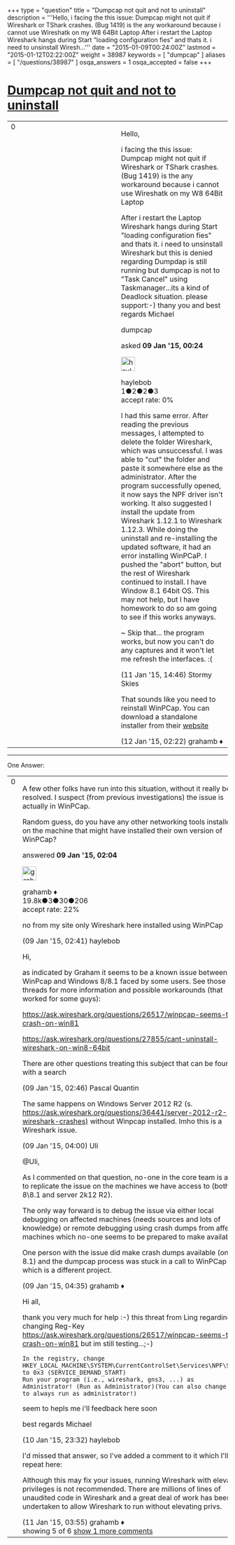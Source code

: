 +++
type = "question"
title = "Dumpcap not quit and not to uninstall"
description = '''Hello, i facing the this issue: Dumpcap might not quit if Wireshark or TShark crashes. (Bug 1419) is the any workaround because i cannot use Wireshatk on my W8 64Bit Laptop After i restart the Laptop Wireshark hangs during Start &quot;loading configuration fies&quot;  and thats it. i need to unsinstall Wiresh...'''
date = "2015-01-09T00:24:00Z"
lastmod = "2015-01-12T02:22:00Z"
weight = 38987
keywords = [ "dumpcap" ]
aliases = [ "/questions/38987" ]
osqa_answers = 1
osqa_accepted = false
+++

<div class="headNormal">

# [Dumpcap not quit and not to uninstall](/questions/38987/dumpcap-not-quit-and-not-to-uninstall)

</div>

<div id="main-body">

<div id="askform">

<table id="question-table" style="width:100%;"><colgroup><col style="width: 50%" /><col style="width: 50%" /></colgroup><tbody><tr class="odd"><td style="width: 30px; vertical-align: top"><div class="vote-buttons"><span id="post-38987-upvote" class="ajax-command post-vote up" rel="nofollow" title="I like this post (click again to cancel)"> </span><div id="post-38987-score" class="post-score" title="current number of votes">0</div><span id="post-38987-downvote" class="ajax-command post-vote down" rel="nofollow" title="I dont like this post (click again to cancel)"> </span> <span id="favorite-mark" class="ajax-command favorite-mark" rel="nofollow" title="mark/unmark this question as favorite (click again to cancel)"> </span><div id="favorite-count" class="favorite-count"></div></div></td><td><div id="item-right"><div class="question-body"><p>Hello,</p><p>i facing the this issue: Dumpcap might not quit if Wireshark or TShark crashes. (Bug 1419) is the any workaround because i cannot use Wireshatk on my W8 64Bit Laptop</p><p>After i restart the Laptop Wireshark hangs during Start "loading configuration fies" and thats it. i need to unsinstall Wireshark but this is denied regarding Dumpdap is still running but dumpcap is not to "Task Cancel" using Taskmanager...its a kind of Deadlock situation. please support:-) thany you and best regards Michael</p></div><div id="question-tags" class="tags-container tags"><span class="post-tag tag-link-dumpcap" rel="tag" title="see questions tagged &#39;dumpcap&#39;">dumpcap</span></div><div id="question-controls" class="post-controls"></div><div class="post-update-info-container"><div class="post-update-info post-update-info-user"><p>asked <strong>09 Jan '15, 00:24</strong></p><img src="https://secure.gravatar.com/avatar/baada888dc89f73d863e1da94b0bec0a?s=32&amp;d=identicon&amp;r=g" class="gravatar" width="32" height="32" alt="haylebob&#39;s gravatar image" /><p><span>haylebob</span><br />
<span class="score" title="1 reputation points">1</span><span title="2 badges"><span class="badge1">●</span><span class="badgecount">2</span></span><span title="2 badges"><span class="silver">●</span><span class="badgecount">2</span></span><span title="3 badges"><span class="bronze">●</span><span class="badgecount">3</span></span><br />
<span class="accept_rate" title="Rate of the user&#39;s accepted answers">accept rate:</span> <span title="haylebob has no accepted answers">0%</span></p></div></div><div id="comments-container-38987" class="comments-container"><span id="39063"></span><div id="comment-39063" class="comment"><div id="post-39063-score" class="comment-score"></div><div class="comment-text"><p>I had this same error. After reading the previous messages, I attempted to delete the folder Wireshark, which was unsuccessful. I was able to "cut" the folder and paste it somewhere else as the administrator. After the program successfully opened, it now says the NPF driver isn't working. It also suggested I install the update from Wireshark 1.12.1 to Wireshark 1.12.3. While doing the uninstall and re-installing the updated software, it had an error installing WinPCaP. I pushed the "abort" button, but the rest of Wireshark continued to install. I have Window 8.1 64bit OS. This may not help, but I have homework to do so am going to see if this works anyways.<br />
</p><p>~ Skip that... the program works, but now you can't do any captures and it won't let me refresh the interfaces. :(</p></div><div id="comment-39063-info" class="comment-info"><span class="comment-age">(11 Jan '15, 14:46)</span> <span class="comment-user userinfo">Stormy Skies</span></div></div><span id="39072"></span><div id="comment-39072" class="comment"><div id="post-39072-score" class="comment-score"></div><div class="comment-text"><p>That sounds like you need to reinstall WinPCap. You can download a standalone installer from their <a href="http://www.winpcap.org/install/">website</a></p></div><div id="comment-39072-info" class="comment-info"><span class="comment-age">(12 Jan '15, 02:22)</span> <span class="comment-user userinfo">grahamb ♦</span></div></div></div><div id="comment-tools-38987" class="comment-tools"></div><div class="clear"></div><div id="comment-38987-form-container" class="comment-form-container"></div><div class="clear"></div></div></td></tr></tbody></table>

------------------------------------------------------------------------

<div class="tabBar">

<span id="sort-top"></span>

<div class="headQuestions">

One Answer:

</div>

</div>

<span id="38989"></span>

<div id="answer-container-38989" class="answer">

<table style="width:100%;"><colgroup><col style="width: 50%" /><col style="width: 50%" /></colgroup><tbody><tr class="odd"><td style="width: 30px; vertical-align: top"><div class="vote-buttons"><span id="post-38989-upvote" class="ajax-command post-vote up" rel="nofollow" title="I like this post (click again to cancel)"> </span><div id="post-38989-score" class="post-score" title="current number of votes">0</div><span id="post-38989-downvote" class="ajax-command post-vote down" rel="nofollow" title="I dont like this post (click again to cancel)"> </span></div></td><td><div class="item-right"><div class="answer-body"><p>A few other folks have run into this situation, without it really being resolved. I suspect (from previous investigations) the issue is actually in WinPCap.</p><p>Random guess, do you have any other networking tools installed on the machine that might have installed their own version of WinPCap?</p></div><div class="answer-controls post-controls"></div><div class="post-update-info-container"><div class="post-update-info post-update-info-user"><p>answered <strong>09 Jan '15, 02:04</strong></p><img src="https://secure.gravatar.com/avatar/d2a7e24ca66604c749c7c88c1da8ff78?s=32&amp;d=identicon&amp;r=g" class="gravatar" width="32" height="32" alt="grahamb&#39;s gravatar image" /><p><span>grahamb ♦</span><br />
<span class="score" title="19834 reputation points"><span>19.8k</span></span><span title="3 badges"><span class="badge1">●</span><span class="badgecount">3</span></span><span title="30 badges"><span class="silver">●</span><span class="badgecount">30</span></span><span title="206 badges"><span class="bronze">●</span><span class="badgecount">206</span></span><br />
<span class="accept_rate" title="Rate of the user&#39;s accepted answers">accept rate:</span> <span title="grahamb has 274 accepted answers">22%</span> </br></p></div></div><div id="comments-container-38989" class="comments-container"><span id="38992"></span><div id="comment-38992" class="comment"><div id="post-38992-score" class="comment-score"></div><div class="comment-text"><p>no from my site only Wireshark here installed using WinPCap</p></div><div id="comment-38992-info" class="comment-info"><span class="comment-age">(09 Jan '15, 02:41)</span> <span class="comment-user userinfo">haylebob</span></div></div><span id="38993"></span><div id="comment-38993" class="comment"><div id="post-38993-score" class="comment-score"></div><div class="comment-text"><p>Hi,</p><p>as indicated by Graham it seems to be a known issue between WinPcap and Windows 8/8.1 faced by some users. See those threads for more information and possible workarounds (that worked for some guys):</p><p><a href="https://ask.wireshark.org/questions/26517/winpcap-seems-to-crash-on-win81">https://ask.wireshark.org/questions/26517/winpcap-seems-to-crash-on-win81</a></p><p><a href="https://ask.wireshark.org/questions/27855/cant-uninstall-wireshark-on-win8-64bit">https://ask.wireshark.org/questions/27855/cant-uninstall-wireshark-on-win8-64bit</a></p><p>There are other questions treating this subject that can be found with a search</p></div><div id="comment-38993-info" class="comment-info"><span class="comment-age">(09 Jan '15, 02:46)</span> <span class="comment-user userinfo">Pascal Quantin</span></div></div><span id="38994"></span><div id="comment-38994" class="comment"><div id="post-38994-score" class="comment-score"></div><div class="comment-text"><p>The same happens on Windows Server 2012 R2 (s. <a href="https://ask.wireshark.org/questions/36441/server-2012-r2-wireshark-crashes)">https://ask.wireshark.org/questions/36441/server-2012-r2-wireshark-crashes)</a> without Winpcap installed. Imho this is a Wireshark issue.</p></div><div id="comment-38994-info" class="comment-info"><span class="comment-age">(09 Jan '15, 04:00)</span> <span class="comment-user userinfo">Uli</span></div></div><span id="38995"></span><div id="comment-38995" class="comment"><div id="post-38995-score" class="comment-score"></div><div class="comment-text"><p><span>@Uli</span>,</p><p>As I commented on that question, no-one in the core team is able to replicate the issue on the machines we have access to (both 8\8.1 and server 2k12 R2).</p><p>The only way forward is to debug the issue via either local debugging on affected machines (needs sources and lots of knowledge) or remote debugging using crash dumps from affected machines which no-one seems to be prepared to make available.</p><p>One person with the issue did make crash dumps available (on 8 or 8.1) and the dumpcap process was stuck in a call to WinPCap which is a different project.</p></div><div id="comment-38995-info" class="comment-info"><span class="comment-age">(09 Jan '15, 04:35)</span> <span class="comment-user userinfo">grahamb ♦</span></div></div><span id="39035"></span><div id="comment-39035" class="comment"><div id="post-39035-score" class="comment-score"></div><div class="comment-text"><p>Hi all,</p><p>thank you very much for help :-) this threat from Ling regarding changing Reg-Key <a href="https://ask.wireshark.org/questions/26517/winpcap-seems-to-crash-on-win81">https://ask.wireshark.org/questions/26517/winpcap-seems-to-crash-on-win81</a> but im still testing...;-)</p><pre><code>In the registry, change HKEY_LOCAL_MACHINE\SYSTEM\CurrentControlSet\Services\NPF\Start to 0x3 (SERVICE_DEMAND_START)
Run your program (i.e., wireshark, gns3, ...) as Administrator! (Run as Administrator)(You can also change it to always run as administrator!)</code></pre><p>seem to hepls me i'll feedback here soon</p><p>best regards Michael</p></div><div id="comment-39035-info" class="comment-info"><span class="comment-age">(10 Jan '15, 23:32)</span> <span class="comment-user userinfo">haylebob</span></div></div><span id="39039"></span><div id="comment-39039" class="comment not_top_scorer"><div id="post-39039-score" class="comment-score"></div><div class="comment-text"><p>I'd missed that answer, so I've added a comment to it which I'll repeat here:</p><p>Although this may fix your issues, running Wireshark with elevated privileges is not recommended. There are millions of lines of unaudited code in Wireshark and a great deal of work has been undertaken to allow Wireshark to run without elevating privs.</p></div><div id="comment-39039-info" class="comment-info"><span class="comment-age">(11 Jan '15, 03:55)</span> <span class="comment-user userinfo">grahamb ♦</span></div></div></div><div id="comment-tools-38989" class="comment-tools"><span class="comments-showing"> showing 5 of 6 </span> <a href="#" class="show-all-comments-link">show 1 more comments</a></div><div class="clear"></div><div id="comment-38989-form-container" class="comment-form-container"></div><div class="clear"></div></div></td></tr></tbody></table>

</div>

<div class="paginator-container-left">

</div>

</div>

</div>

